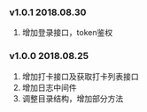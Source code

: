 ### v1.0.1 2018.08.30
1. 增加登录接口，token鉴权

### v1.0.0 2018.08.25
1. 增加打卡接口及获取打卡列表接口
2. 增加日志中间件
3. 调整目录结构，增加部分方法